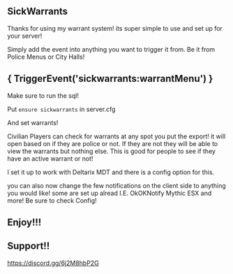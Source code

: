## SickWarrants ##

Thanks for using my warrant system! its super simple to use and set up for your server!

Simply add the event into anything you want to trigger it from. Be it from Police Menus or City Halls!

## { TriggerEvent('sickwarrants:warrantMenu') } ##

Make sure to run the sql!

Put `ensure sickwarrants` in server.cfg

And set warrants!

Civilian Players can check for warrants at any spot you put the export! it will open based on if they are police or not. If they are not they will be able to view the 
warrants but nothing else. This is good for people to see if they have an active warrant or not!

I set it up to work with Deltarix MDT and there is a config option for this.

you can also now change the few notifications on the client side to anything you would like! some are set up alread I.E. OkOKNotify Mythic ESX and more! Be sure to check Config!

## Enjoy!!! ##


## Support!! ##

https://discord.gg/6j2M8hbP2G

